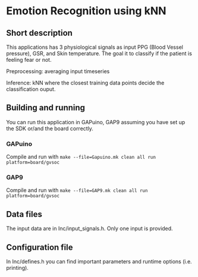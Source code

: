 # Emotion Recognition using kNN

## Short description

This applications has 3 physiological signals as input PPG (Blood Vessel pressure), GSR, and Skin temperature. 
The goal it to classify if the patient is feeling fear or not. 

Preprocessing: averaging input timeseries

Inference: kNN where the closest training data points decide the classification ouput.

## Building and running

You can run this application in GAPuino, GAP9 assuming you have set up the SDK or/and the board correctly.


### GAPuino

Compile and run with ```make --file=Gapuino.mk clean all run platform=board/gvsoc```

### GAP9

Compile and run with ```make --file=GAP9.mk clean all run platform=board/gvsoc```

## Data files

The input data are in Inc/input_signals.h. Only one input is provided.


## Configuration file

In Inc/defines.h you can find important parameters and runtime options (i.e. printing).
